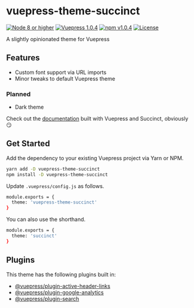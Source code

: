 # vuepress-theme-succinct

[![Node 8 or higher](https://img.shields.io/badge/node-%3E%3D%208-blue.svg)](https://nodejs.org/en/download/)
[![Vuepress 1.0.4](https://img.shields.io/badge/vuepress-1.0.4-blue.svg)](https://vuepress.vuejs.org/)
[![npm v1.0.4](https://img.shields.io/badge/npm-1.0.4-orange.svg)](https://www.npmjs.com/package/vuepress-theme-succinct)
[![License](https://img.shields.io/badge/license-MIT-green.svg)](./LICENSE)

A slightly opinionated theme for Vuepress

## Features

- Custom font support via URL imports
- Minor tweaks to default Vuepress theme

### Planned
- Dark theme

Check out the [documentation](https://microflash.github.io/vuepress-theme-succinct/) built with Vuepress and Succinct, obviously :smirk:

## Get Started

Add the dependency to your existing Vuepress project via Yarn or NPM.

```bash
yarn add -D vuepress-theme-succinct
npm install -D vuepress-theme-succinct
```

Update `.vuepress/config.js` as follows.

```bash
module.exports = {
  theme: 'vuepress-theme-succinct'
}
```

You can also use the shorthand.

```bash
module.exports = {
  theme: 'succinct'
}
```

## Plugins

This theme has the following plugins built in:

- [@vuepress/plugin-active-header-links](https://github.com/vuejs/vuepress/tree/master/packages/@vuepress/plugin-active-header-links)
- [@vuepress/plugin-google-analytics](https://github.com/vuejs/vuepress/tree/master/packages/%40vuepress/plugin-google-analytics)
- [@vuepress/plugin-search](https://github.com/vuejs/vuepress/tree/master/packages/%40vuepress/plugin-search)
